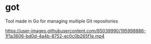 # got
Tool made in Go for managing multiple Git repositories


https://user-images.githubusercontent.com/85039990/195998886-1f1a3606-bd0d-4a4b-8752-ec0c0b265f1e.mp4

